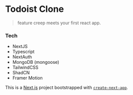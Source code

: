 # Todoist Clone

> feature creep meets your first react app.

### Tech

- NextJS
- Typescript
- NextAuth
- MongoDB (mongoose)
- TailwindCSS
- ShadCN
- Framer Motion

This is a [Next.js](https://nextjs.org) project bootstrapped with [`create-next-app`](https://nextjs.org/docs/app/api-reference/cli/create-next-app).
